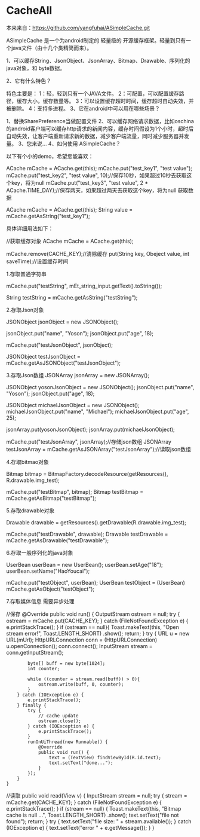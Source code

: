# CacheAll

本来来自：https://github.com/yangfuhai/ASimpleCache.git

ASimpleCache 是一个为android制定的 轻量级的 开源缓存框架。轻量到只有一个java文件（由十几个类精简而来）。

1、可以缓存String、JsonObject、JsonArray、Bitmap、Drawable、序列化的java对象，和 byte数据。


2、它有什么特色？

特色主要是：
1：轻，轻到只有一个JAVA文件。
2：可配置，可以配置缓存路径，缓存大小，缓存数量等。
3：可以设置缓存超时时间，缓存超时自动失效，并被删除。
4：支持多进程。
3、它在android中可以用在哪些场景？

1、替换SharePreference当做配置文件
2、可以缓存网络请求数据，比如oschina的android客户端可以缓存http请求的新闻内容，缓存时间假设为1个小时，超时后自动失效，让客户端重新请求新的数据，减少客户端流量，同时减少服务器并发量。
3、您来说...
4、如何使用 ASimpleCache？

以下有个小的demo，希望您能喜欢：

ACache mCache = ACache.get(this);
mCache.put("test_key1", "test value");
mCache.put("test_key2", "test value", 10);//保存10秒，如果超过10秒去获取这个key，将为null
mCache.put("test_key3", "test value", 2 * ACache.TIME_DAY);//保存两天，如果超过两天去获取这个key，将为null
获取数据

ACache mCache = ACache.get(this);
String value = mCache.getAsString("test_key1");


具体详细用法如下：

//获取缓存对象
ACache mCache = ACache.get(this);

mCache.remove(CACHE_KEY);//清除缓存
put(String key, Obeject value, int saveTime);//设置缓存时间


1.存取普通字符串

mCache.put("testString", mEt_string_input.getText().toString());

String testString = mCache.getAsString("testString");
	
	
2.存取Json对象

JSONObject jsonObject = new JSONObject();

jsonObject.put("name", "Yoson");
jsonObject.put("age", 18);
		

mCache.put("testJsonObject", jsonObject);

JSONObject testJsonObject = mCache.getAsJSONObject("testJsonObject");

3.存取Json数组
JSONArray jsonArray = new JSONArray();

JSONObject yosonJsonObject = new JSONObject();
jsonObject.put("name", "Yoson");
jsonObject.put("age", 18);

JSONObject michaelJsonObject = new JSONObject();
michaelJsonObject.put("name", "Michael");
michaelJsonObject.put("age", 25);

jsonArray.put(yosonJsonObject);
jsonArray.put(michaelJsonObject);

mCache.put("testJsonArray", jsonArray);//存储json数组
JSONArray testJsonArray = mCache.getAsJSONArray("testJsonArray");//读取json数组


4.存取bitmao对象

Bitmap bitmap = BitmapFactory.decodeResource(getResources(), R.drawable.img_test);

mCache.put("testBitmap", bitmap);
Bitmap testBitmap = mCache.getAsBitmap("testBitmap");

5.存取drawable对象

Drawable drawable = getResources().getDrawable(R.drawable.img_test);

mCache.put("testDrawable", drawable);
Drawable testDrawable = mCache.getAsDrawable("testDrawable");

6.存取一般序列化的java对象

UserBean userBean = new UserBean();
userBean.setAge("18");
userBean.setName("HaoYoucai");

mCache.put("testObject", userBean);
UserBean testObject = (UserBean) mCache.getAsObject("testObject");



7.存取媒体信息 需要异步处理

//保存
@Override
    public void run() {
        OutputStream ostream = null;
        try {
            ostream = mCache.put(CACHE_KEY);
        } catch (FileNotFoundException e) {
            e.printStackTrace();
        }
        if (ostream == null){
            Toast.makeText(this, "Open stream error!", Toast.LENGTH_SHORT)
                    .show();
            return;
        }
        try {
            URL u = new URL(mUrl);
            HttpURLConnection conn = (HttpURLConnection) u.openConnection();
            conn.connect();
            InputStream stream = conn.getInputStream();

            byte[] buff = new byte[1024];
            int counter;

            while ((counter = stream.read(buff)) > 0){
                ostream.write(buff, 0, counter);
            }
        } catch (IOException e) {
            e.printStackTrace();
        } finally {
            try {
                // cache update
                ostream.close();
            } catch (IOException e) {
                e.printStackTrace();
            }
            runOnUiThread(new Runnable() {
                @Override
                public void run() {
                    text = (TextView) findViewById(R.id.text);
                    text.setText("done...");
                }
            });
        }
    }


//读取
public void read(View v) {
        InputStream stream = null;
        try {
            stream = mCache.get(CACHE_KEY);
        } catch (FileNotFoundException e) {
            e.printStackTrace();
        }
        if (stream == null) {
			Toast.makeText(this, "Bitmap cache is null ...", Toast.LENGTH_SHORT)
					.show();
            text.setText("file not found");
			return;
		}
        try {
            text.setText("file size: " + stream.available());
        } catch (IOException e) {
            text.setText("error " + e.getMessage());
        }
    }
